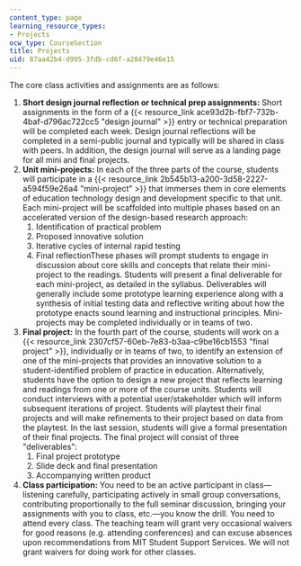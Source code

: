 ```yaml
---
content_type: page
learning_resource_types:
- Projects
ocw_type: CourseSection
title: Projects
uid: 87aa42b4-d995-3fdb-cd6f-a28479e46e15
---
```


The core class activities and assignments are as follows:

1.  **Short design journal reflection or technical prep assignments:** Short assignments in the form of a {{< resource_link ace93d2b-fbf7-732b-4baf-d796ac722cc5 "design journal" >}} entry or technical preparation will be completed each week. Design journal reflections will be completed in a semi-public journal and typically will be shared in class with peers. In addition, the design journal will serve as a landing page for all mini and final projects.
2.  **Unit mini-projects:** In each of the three parts of the course, students will participate in a {{< resource_link 2b545b13-a200-3d58-2227-a594f59e26a4 "mini-project" >}} that immerses them in core elements of education technology design and development specific to that unit. Each mini-project will be scaffolded into multiple phases based on an accelerated version of the design-based research approach:
    1.  Identification of practical problem
    2.  Proposed innovative solution
    3.  Iterative cycles of internal rapid testing
    4.  Final reflectionThese phases will prompt students to engage in discussion about core skills and concepts that relate their mini-project to the readings. Students will present a final deliverable for each mini-project, as detailed in the syllabus. Deliverables will generally include some prototype learning experience along with a synthesis of initial testing data and reflective writing about how the prototype enacts sound learning and instructional principles. Mini-projects may be completed individually or in teams of two.
3.  **Final project:** In the fourth part of the course, students will work on a {{< resource_link 2307cf57-60eb-7e83-b3aa-c9be16cb1553 "final project" >}}, individually or in teams of two, to identify an extension of one of the mini-projects that provides an innovative solution to a student-identified problem of practice in education. Alternatively, students have the option to design a new project that reflects learning and readings from one or more of the course units. Students will conduct interviews with a potential user/stakeholder which will inform subsequent iterations of project. Students will playtest their final projects and will make refinements to their project based on data from the playtest. In the last session, students will give a formal presentation of their final projects. The final project will consist of three "deliverables":
    1.  Final project prototype
    2.  Slide deck and final presentation
    3.  Accompanying written product
4.  **Class participation:** You need to be an active participant in class—listening carefully, participating actively in small group conversations, contributing proportionally to the full seminar discussion, bringing your assignments with you to class, etc.—you know the drill. You need to attend every class. The teaching team will grant very occasional waivers for good reasons (e.g. attending conferences) and can excuse absences upon recommendations from MIT Student Support Services. We will not grant waivers for doing work for other classes.
